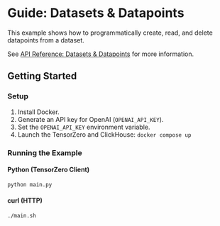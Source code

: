 # Guide: Datasets & Datapoints

This example shows how to programmatically create, read, and delete datapoints from a dataset.

See [API Reference: Datasets & Datapoints](https://www.tensorzero.com/docs/gateway/api-reference/datasets-datapoints/) for more information.

## Getting Started

### Setup

1. Install Docker.
2. Generate an API key for OpenAI (`OPENAI_API_KEY`).
3. Set the `OPENAI_API_KEY` environment variable.
4. Launch the TensorZero and ClickHouse: `docker compose up`

### Running the Example

#### Python (TensorZero Client)

```bash
python main.py
```

#### curl (HTTP)

```bash
./main.sh
```
